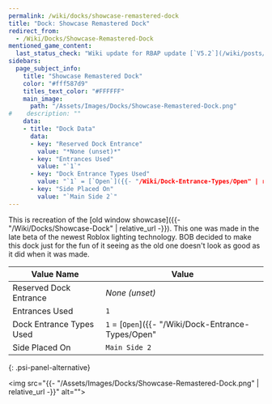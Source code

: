 ```yaml
---
permalink: /wiki/docks/showcase-remastered-dock
title: "Dock: Showcase Remastered Dock"
redirect_from:
  - /Wiki/Docks/Showcase-Remastered-Dock
mentioned_game_content:
  last_status_check: "Wiki update for RBAP update [`V5.2`](/wiki/posts/update-log/5-2-0)"
sidebars:
  page_subject_info:
    title: "Showcase Remastered Dock"
    color: "#fff587d9"
    titles_text_color: "#FFFFFF"
    main_image:
      path: "/Assets/Images/Docks/Showcase-Remastered-Dock.png"
#    description: ""
    data:
    - title: "Dock Data"
      data:
      - key: "Reserved Dock Entrance"
        value: "*None (unset)*"
      - key: "Entrances Used"
        value: "`1`"
      - key: "Dock Entrance Types Used"
        value: "`1` = [`Open`]({{- "/Wiki/Dock-Entrance-Types/Open" | relative_url -}})"
      - key: "Side Placed On"
        value: "`Main Side 2`"
---
```


This is recreation of the [old window showcase]({{- "/Wiki/Docks/Showcase-Dock" | relative_url -}}). This one was made in the late beta of the newest Roblox lighting technology. BOB decided to make this dock just for the fun of it seeing as the old one doesn't look as good as it did when it was made.

| Value Name               | Value |
|-|-|
| Reserved Dock Entrance   | *None (unset)* |
| Entrances Used           | `1` |
| Dock Entrance Types Used | `1` = [`Open`]({{- "/Wiki/Dock-Entrance-Types/Open" | relative_url -}}) |
| Side Placed On           | `Main Side 2` |
{: .psi-panel-alternative}

<img src="{{- "/Assets/Images/Docks/Showcase-Remastered-Dock.png" | relative_url -}}" alt="">